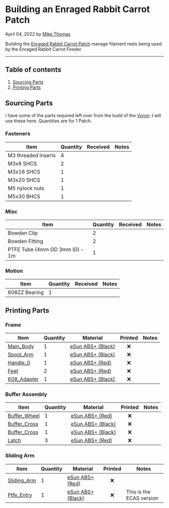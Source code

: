 # Building an Enraged Rabbit Carrot Patch

April 04, 2022 by [Mike Thomas](https://github.com/mikepthomas)

Building the [Enraged Rabbit Carrot Patch](https://github.com/EtteGit/EnragedRabbitProject) manage filament reels being used by the Enraged Rabbit Carrot Feeder.

---

## Table of contents

1. [Sourcing Parts](#sourcing-parts)
2. [Printing Parts](#printing-parts)

## Sourcing Parts

I have some of the parts required left over from the build of the [Voron](printer-voron-1.8.md). I will use these here. Quantities are for 1 Patch.

### Fasteners

| Item                | Quantity | Received | Notes |
| ------------------- | -------- | -------- | ----- |
| M3 threaded inserts | 4        |          |       |
| M3x8 SHCS           | 2        |          |       |
| M3x16 SHCS          | 1        |          |       |
| M3x20 SHCS          | 1        |          |       |
| M5 nylock nuts      | 1        |          |       |
| M5x30 BHCS          | 1        |          |       |

### Misc

| Item                           | Quantity | Received | Notes |
| ------------------------------ | -------- | -------- | ----- |
| Bowden Clip                    | 2        |          |       |
| Bowden Fitting                 | 2        |          |       |
| PTFE Tube (4mm OD 3mm ID) - 1m | 1        |          |       |

### Motion

| Item          | Quantity | Received | Notes |
| ------------- | -------- | -------- | ----- |
| 608ZZ Bearing | 1        |          |       |

## Printing Parts

### Frame

| Item                                                                                                                 | Quantity | Material                                                | Printed | Notes |
| -------------------------------------------------------------------------------------------------------------------- | -------- | ------------------------------------------------------- | :-----: | ----- |
| [Main_Body](https://github.com/EtteGit/EnragedRabbitProject/blob/main/Carrot_Patch/STLs/Main_Body.stl)               | 1        | [eSun ABS+ (Black)](printer-filament.md#esun-abs-black) |   :x:   |       |
| [Spool_Arm](https://github.com/EtteGit/EnragedRabbitProject/blob/main/Carrot_Patch/STLs/Spool_Arm.stl)               | 1        | [eSun ABS+ (Black)](printer-filament.md#esun-abs-black) |   :x:   |       |
| [Handle_0](https://github.com/EtteGit/EnragedRabbitProject/blob/main/Carrot_Patch/STLs/Handles/%5Ba%5D_Handle_0.stl) | 1        | [eSun ABS+ (Red)](printer-filament.md#esun-abs-red)     |   :x:   |       |
| [Feet](https://github.com/EtteGit/EnragedRabbitProject/blob/main/Carrot_Patch/STLs/%5Ba%5D_Feet_x2.stl)              | 2        | [eSun ABS+ (Red)](printer-filament.md#esun-abs-red)     |   :x:   |       |
| [608_Adapter](https://github.com/EtteGit/EnragedRabbitProject/blob/main/Carrot_Patch/STLs/608_Adapter.stl)           | 1        | [eSun ABS+ (Black)](printer-filament.md#esun-abs-black) |   :x:   |       |

### Buffer Assembly

| Item                                                                                                                 | Quantity | Material                                                | Printed | Notes |
| -------------------------------------------------------------------------------------------------------------------- | -------- | ------------------------------------------------------- | :-----: | ----- |
| [Buffer_Wheel](https://github.com/EtteGit/EnragedRabbitProject/blob/main/Carrot_Patch/STLs/%5Ba%5D_Buffer_Wheel.stl) | 1        | [eSun ABS+ (Red)](printer-filament.md#esun-abs-red)     |   :x:   |       |
| [Buffer_Cross](https://github.com/EtteGit/EnragedRabbitProject/blob/main/Carrot_Patch/STLs/Buffer_Cross.stl)         | 1        | [eSun ABS+ (Black)](printer-filament.md#esun-abs-black) |   :x:   |       |
| [Buffer_Cross](https://github.com/EtteGit/EnragedRabbitProject/blob/main/Carrot_Patch/STLs/Buffer_Cross.stl)         | 1        | [eSun ABS+ (Black)](printer-filament.md#esun-abs-black) |   :x:   |       |
| [Latch](https://github.com/EtteGit/EnragedRabbitProject/blob/main/Carrot_Patch/STLs/%5Ba%5D_Latch_x3.stl)            | 3        | [eSun ABS+ (Red)](printer-filament.md#esun-abs-red)     |   :x:   |       |

### Sliding Arm

| Item                                                                                                               | Quantity | Material                                                | Printed | Notes                    |
| ------------------------------------------------------------------------------------------------------------------ | -------- | ------------------------------------------------------- | :-----: | ------------------------ |
| [Sliding_Arm](https://github.com/EtteGit/EnragedRabbitProject/blob/main/Carrot_Patch/STLs/%5Ba%5D_Sliding_Arm.stl) | 1        | [eSun ABS+ (Red)](printer-filament.md#esun-abs-red)     |   :x:   |                          |
| [Ptfe_Entry](https://github.com/EtteGit/EnragedRabbitProject/blob/main/Carrot_Patch/STLs/Ptfe_Entry_ECAS.stl)      | 1        | [eSun ABS+ (Black)](printer-filament.md#esun-abs-black) |   :x:   | This is the ECAS version |
